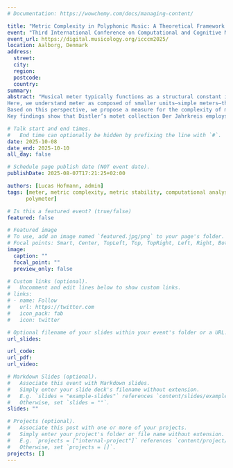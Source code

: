 ```yaml
---
# Documentation: https://wowchemy.com/docs/managing-content/

title: "Metric Complexity in Polyphonic Music: A Theoretical Framework and Quantitative Analysis of Hugo Distler’s Motets"
event: "Third International Conference on Computational and Cognitive Musicology"
event_url: https://digital.musicology.org/icccm2025/
location: Aalborg, Denmark
address:
  street:
  city:
  region:
  postcode:
  country:
summary:
abstract: "Musical meter typically functions as a structural constant in music, providing a framework of regular pulses upon which rhythms unfold. In Western music, meter generally remains consistent over extended musical sections, or even throughout entire pieces. However, this regularity is occasionally disrupted by metric shifts or polymetric structures, which challenge conventional conceptions of meter.
Here, we understand meter as composed of smaller units—simple meters—that serve as its basic building blocks. This view allows for the decomposition of both regular and irregular metric structures into their fundamental components. In doing so, it provides a means to analyze and quantify the structural complexity of individual meters as well as of sequences of meters in both monophonic and polyphonic music.
Based on this perspective, we propose a measure for the complexity of meters and sequences of meters that depends on the cardinality (i.e., the number of pulses) and the number and type of its component simple meters. In this context, we also outline the concept of metric stability, a holistic feature of a piece of music. It serves as a new parameter for describing the degree to which a meter remains consistent over time. We demonstrate our music-theoretical framework through computational analyses of Hugo Distler’s motets, which are characterized by pronounced metric irregularities.
Key findings show that Distler’s motet collection Der Jahrkreis employs a total of 16 distinct time signatures, resulting in an overall high degree of metric complexity. Individual motets feature up to six different meters, with an average of 2.57 distinct meters per piece. The metric complexity values exhibit substantial variability across the motets and are, on average, approximately five times higher than those found in Bach’s chorales, which themselves show very low variability. Similarly, Distler’s motets exhibit fluctuating metric stability, whereas Bach’s chorales demonstrate high stability."

# Talk start and end times.
#   End time can optionally be hidden by prefixing the line with `#`.
date: 2025-10-08
date_end: 2025-10-10
all_day: false

# Schedule page publish date (NOT event date).
publishDate: 2025-08-07T17:21:25+02:00

authors: [Lucas Hofmann, admin]
tags: [meter, metric complexity, metric stability, computational analysis, Hugo Distler,
      polymeter]

# Is this a featured event? (true/false)
featured: false

# Featured image
# To use, add an image named `featured.jpg/png` to your page's folder. 
# Focal points: Smart, Center, TopLeft, Top, TopRight, Left, Right, BottomLeft, Bottom, BottomRight.
image:
  caption: ""
  focal_point: ""
  preview_only: false

# Custom links (optional).
#   Uncomment and edit lines below to show custom links.
# links:
# - name: Follow
#   url: https://twitter.com
#   icon_pack: fab
#   icon: twitter

# Optional filename of your slides within your event's folder or a URL.
url_slides:

url_code:
url_pdf:
url_video:

# Markdown Slides (optional).
#   Associate this event with Markdown slides.
#   Simply enter your slide deck's filename without extension.
#   E.g. `slides = "example-slides"` references `content/slides/example-slides.md`.
#   Otherwise, set `slides = ""`.
slides: ""

# Projects (optional).
#   Associate this post with one or more of your projects.
#   Simply enter your project's folder or file name without extension.
#   E.g. `projects = ["internal-project"]` references `content/project/deep-learning/index.md`.
#   Otherwise, set `projects = []`.
projects: []
---
```

